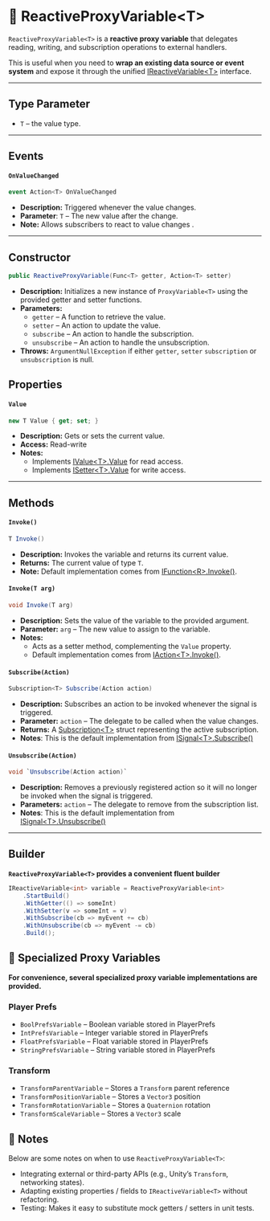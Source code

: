 # 🧩 ReactiveProxyVariable&lt;T&gt;

`ReactiveProxyVariable<T>` is a **reactive proxy variable** that delegates reading, writing, and subscription operations to external handlers.  

This is useful when you need to **wrap an existing data source or event system** and expose it through the unified [IReactiveVariable&lt;T&gt;](IReactiveVariable.md) interface.

---

## Type Parameter
- `T` – the value type.

---

## Events

#### `OnValueChanged`
```csharp
event Action<T> OnValueChanged
```
- **Description:** Triggered whenever the value changes.
- **Parameter**: `T` – The new value after the change.
- **Note:** Allows subscribers to react to value changes .

---

## Constructor

```csharp
public ReactiveProxyVariable(Func<T> getter, Action<T> setter)
```
- **Description:** Initializes a new instance of `ProxyVariable<T>` using the provided getter and setter functions.
- **Parameters:**
    - `getter` – A function to retrieve the value.
    - `setter` – An action to update the value.
    - `subscribe` – An action to handle the subscription.
    - `unsubscribe` – An action to handle the unsubscription.
- **Throws:** `ArgumentNullException` if either `getter`, `setter` `subscription` or `unsubscription` is null.

## Properties

#### `Value`
```csharp
new T Value { get; set; }
```
- **Description:** Gets or sets the current value.
- **Access:** Read-write
- **Notes:**
    - Implements [IValue&lt;T&gt;.Value](../Values/IValue.md#value) for read access.
    - Implements [ISetter&lt;T&gt;.Value](../Setters/ISetter.md/#value) for write access.

---

## Methods

#### `Invoke()`
```csharp
T Invoke()
```
- **Description:** Invokes the variable and returns its current value.
- **Returns:** The current value of type `T`.
- **Note:** Default implementation comes from [IFunction&lt;R&gt;.Invoke()](../Functions/IFunction.md#invoke).

#### `Invoke(T arg)`
```csharp
void Invoke(T arg)
```
- **Description:** Sets the value of the variable to the provided argument.
- **Parameter:** `arg` – The new value to assign to the variable.
- **Notes:**
  - Acts as a setter method, complementing the `Value` property.
  - Default implementation comes from [IAction&lt;T&gt;.Invoke()](../Actions/IAction.md#invoket).

#### `Subscribe(Action)`
```csharp
Subscription<T> Subscribe(Action action)  
```
- **Description:** Subscribes an action to be invoked whenever the signal is triggered.
- **Parameter:** `action` – The delegate to be called when the value changes.
- **Returns:** A [Subscription&lt;T&gt;](../Signals/Subscription.md#subscriptiont) struct representing the active subscription.
- **Notes**: This is the default implementation from [ISignal&lt;T&gt;.Subscribe()](../Signals/ISignal.md#subscribeactiont)

#### `Unsubscribe(Action)`
```csharp
void `Unsubscribe(Action action)`  
```
- **Description:** Removes a previously registered action so it will no longer be invoked when the signal is triggered.
- **Parameters:** `action` – The delegate to remove from the subscription list.
- **Notes**: This is the default implementation from [ISignal&lt;T&gt;.Unsubscribe()](../Signals/ISignal.md#unsubscribeactiont)

---

## Builder
**`ReactiveProxyVariable<T>` provides a convenient fluent builder**

```csharp
IReactiveVariable<int> variable = ReactiveProxyVariable<int>
    .StartBuild()
    .WithGetter(() => someInt)
    .WithSetter(v => someInt = v)
    .WithSubscribe(cb => myEvent += cb)
    .WithUnsubscribe(cb => myEvent -= cb)
    .Build();
```


## 🧩 Specialized Proxy Variables
**For convenience, several specialized proxy variable implementations are provided.**

### Player Prefs
- `BoolPrefsVariable` – Boolean variable stored in PlayerPrefs
- `IntPrefsVariable` – Integer variable stored in PlayerPrefs
- `FloatPrefsVariable` – Float variable stored in PlayerPrefs
- `StringPrefsVariable` – String variable stored in PlayerPrefs

### Transform
- `TransformParentVariable` – Stores a `Transform` parent reference
- `TransformPositionVariable` – Stores a `Vector3` position
- `TransformRotationVariable` – Stores a `Quaternion` rotation
- `TransformScaleVariable` – Stores a `Vector3` scale

## 📝 Notes

Below are some notes on when to use `ReactiveProxyVariable<T>`:

- Integrating external or third-party APIs (e.g., Unity’s `Transform`, networking states).
- Adapting existing properties / fields to `IReactiveVariable<T>` without refactoring.
- Testing: Makes it easy to substitute mock getters / setters in unit tests.
